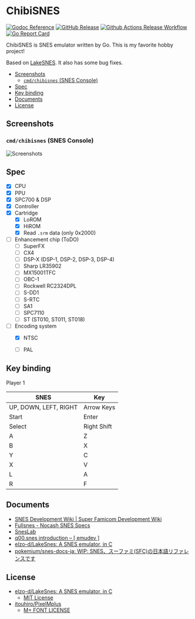 # ChibiSNES <!-- omit in toc -->

[![Godoc Reference](https://pkg.go.dev/badge/github.com/kaishuu0123/chibisnes)](https://pkg.go.dev/github.com/kaishuu0123/chibisnes)
[![GitHub Release](https://img.shields.io/github/v/release/kaishuu0123/chibisnes)](https://github.com/kaishuu0123/chibisnes/releases)
[![Github Actions Release Workflow](https://github.com/kaishuu0123/chibisnes/actions/workflows/release.yml/badge.svg)](https://github.com/kaishuu0123/chibisnes/actions/workflows/release.yml)
[![Go Report Card](https://goreportcard.com/badge/kaishuu0123/chibisnes)](https://goreportcard.com/report/kaishuu0123/chibisnes)

ChibiSNES is SNES emulator written by Go. This is my favorite hobby project!

Based on [LakeSNES](https://github.com/elzo-d/LakeSnes). It also has some bug fixes.

- [Screenshots](#screenshots)
  - [`cmd/chibisnes` (SNES Console)](#cmdchibisnes-snes-console)
- [Spec](#spec)
- [Key binding](#key-binding)
- [Documents](#documents)
- [License](#license)

## Screenshots

### `cmd/chibisnes` (SNES Console)

![Screenshots](https://raw.github.com/kaishuu0123/chibisnes/main/screenshots/screenshots001.jpg)

## Spec

- [X] CPU
- [X] PPU
- [X] SPC700 & DSP
- [X] Controller
- [X] Cartridge
  - [X] LoROM
  - [X] HiROM
  - [X] Read `.srm` data (only 0x2000)
- [ ] Enhancement chip (ToDO)
  - [ ] SuperFX
  - [ ] CX4
  - [ ] DSP-X (DSP-1, DSP-2, DSP-3, DSP-4)
  - [ ] Sharp LR35902
  - [ ] MX15001TFC
  - [ ] OBC-1
  - [ ] Rockwell RC2324DPL
  - [ ] S-DD1
  - [ ] S-RTC
  - [ ] SA1
  - [ ] SPC7110
  - [ ] ST (ST010, ST011, ST018)
- [ ] Encoding system
  - [X] NTSC
  - [ ] PAL


## Key binding

Player 1

|SNES|Key|
|---|---|
| UP, DOWN, LEFT, RIGHT | Arrow Keys |
| Start | Enter |
| Select | Right Shift |
| A | Z |
| B | X |
| Y | C |
| X | V |
| L | A |
| R | F |

## Documents

- [SNES Development Wiki | Super Famicom Development Wiki](https://wiki.superfamicom.org/)
- [Fullsnes - Nocash SNES Specs](https://problemkaputt.de/fullsnes.htm)
- [SnesLab](https://sneslab.net/wiki/Main_Page)
- [q00.snes introduction – [ emudev ]](https://emudev.de/q00-snes/introduction/)
- [elzo-d/LakeSnes: A SNES emulator, in C](https://github.com/elzo-d/LakeSnes)
- [pokemium/snes-docs-ja: WIP: SNES、スーファミ(SFC)の日本語リファレンスです](https://github.com/pokemium/snes-docs-ja)

## License

- [elzo-d/LakeSnes: A SNES emulator, in C](https://github.com/elzo-d/LakeSnes)
  - [MIT License](https://github.com/elzo-d/LakeSnes/blob/main/LICENSE.txt)
- [itouhiro/PixelMplus](https://github.com/itouhiro/PixelMplus)
  - [M+ FONT LICENSE](https://github.com/itouhiro/PixelMplus/blob/master/misc/mplus_bitmap_fonts/LICENSE_E)
